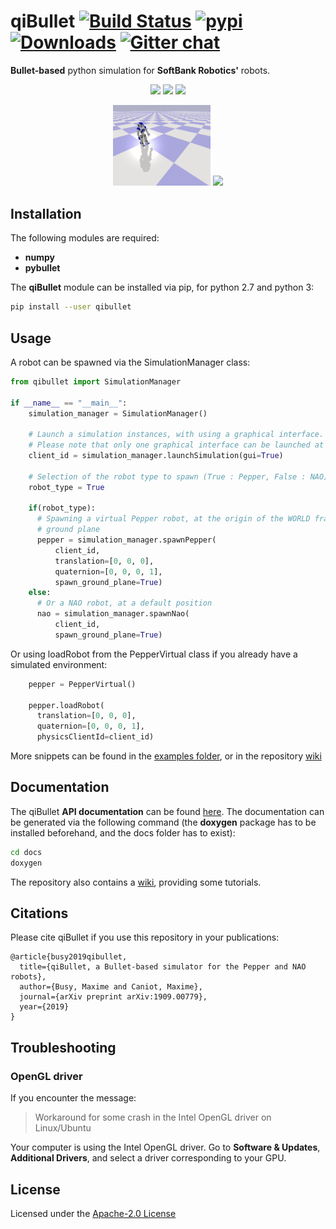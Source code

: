 # qiBullet [![Build Status](https://api.travis-ci.org/ProtolabSBRE/qibullet.svg?branch=master)](https://travis-ci.org/ProtolabSBRE/qibullet) [![pypi](https://img.shields.io/pypi/v/qibullet.svg)](https://pypi.org/project/qibullet/) [![Downloads](https://pepy.tech/badge/qibullet)](https://pepy.tech/project/qibullet) [![Gitter chat](https://badges.gitter.im/qibullet.png)](https://gitter.im/qibullet "Gitter chat")

__Bullet-based__ python simulation for __SoftBank Robotics'__ robots.

<!-- start -->
<p align="middle">
	<img src="ressources/short_top_cam.gif" width="34.2%" />
	<img src="ressources/pepper_depth_camera.gif" width="36.5%" />
	<img src="ressources/pepper_moveTo.gif" width="27%" />
</p>
<p align="middle">
	<img src="ressources/nao_walk.gif" width="31%" />
	<img src="ressources/ros_compat.gif" width="68%" />
</p>
<!-- end -->

## Installation

The following modules are required:
* __numpy__
* __pybullet__

The __qiBullet__ module can be installed via pip, for python 2.7 and python 3:
```bash
pip install --user qibullet
```

## Usage
A robot can be spawned via the SimulationManager class:
```python
from qibullet import SimulationManager

if __name__ == "__main__":
    simulation_manager = SimulationManager()

    # Launch a simulation instances, with using a graphical interface.
    # Please note that only one graphical interface can be launched at a time
    client_id = simulation_manager.launchSimulation(gui=True)

    # Selection of the robot type to spawn (True : Pepper, False : NAO)
    robot_type = True

    if(robot_type):
      # Spawning a virtual Pepper robot, at the origin of the WORLD frame, and a
      # ground plane
      pepper = simulation_manager.spawnPepper(
          client_id,
          translation=[0, 0, 0],
          quaternion=[0, 0, 0, 1],
          spawn_ground_plane=True)
    else:
      # Or a NAO robot, at a default position
      nao = simulation_manager.spawnNao(
          client_id,
          spawn_ground_plane=True)
```

Or using loadRobot from the PepperVirtual class if you already have a simulated environment:
```python
    pepper = PepperVirtual()

    pepper.loadRobot(
      translation=[0, 0, 0],
      quaternion=[0, 0, 0, 1],
      physicsClientId=client_id)
```

More snippets can be found in the [examples folder](https://github.com/ProtolabSBRE/qibullet/tree/master/examples), or in the repository [wiki](https://github.com/ProtolabSBRE/qibullet/wiki)

## Documentation
The qiBullet __API documentation__ can be found [here](https://protolabsbre.github.io/qibullet/api/). The documentation can be generated via the following command (the __doxygen__ package has to be installed beforehand, and the docs folder has to exist):
```bash
cd docs
doxygen
```

The repository also contains a [wiki](https://github.com/ProtolabSBRE/qibullet/wiki), providing some tutorials.

## Citations
Please cite qiBullet if you use this repository in your publications:
```
@article{busy2019qibullet,
  title={qiBullet, a Bullet-based simulator for the Pepper and NAO robots},
  author={Busy, Maxime and Caniot, Maxime},
  journal={arXiv preprint arXiv:1909.00779},
  year={2019}
}
```

## Troubleshooting

### OpenGL driver
If you encounter the message:
> Workaround for some crash in the Intel OpenGL driver on Linux/Ubuntu

Your computer is using the Intel OpenGL driver. Go to __Software & Updates__, __Additional Drivers__, and select a driver corresponding to your GPU.

## License
Licensed under the [Apache-2.0 License](LICENSE)
